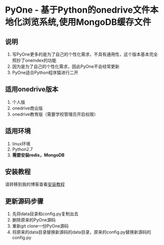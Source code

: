 # PyOne - 基于Python的onedrive文件本地化浏览系统,使用MongoDB缓存文件


## 说明 ##
1. 写PyOne更多的是为了自己的个性化需求，不具有通用性，这个版本基本完全照抄了oneindex的功能
2. 因为是为了自己的个性化需求，因此PyOne不会经常更新
3. PyOne适合Python程序猿进行二开

## 适用onedrive版本 ##
1. 个人版
2. onedrive商业版
3. onedrive教育版（需要学校管理员开启权限）

## 适用环境 ##
1. linux环境
2. Python2.7
3. **需要安装redis，MongoDB**

## 安装教程 ##
请转移到我的博客查看[安装教程](https://abbeyok.com/2018/09/23/pyone2-0/)

## 更新源码步骤 ##
1. 先将data目录和config.py复制出去
2. 删除原来的PyOne源码
3. 重新git clone一份PyOne源码
4. 将原来的data目录替换新源码的data目录，原来的config.py替换新源码的config.py
